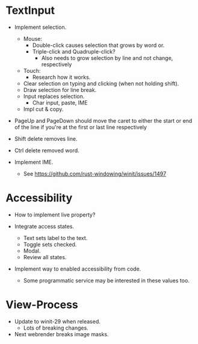 # TextInput

* Implement selection.
    - Mouse:
        - Double-click causes selection that grows by word or.
        - Triple-click and Quadruple-click?
            - Also needs to grow selection by line and not change, respectively
    - Touch:
        - Research how it works.
    - Clear selection on typing and clicking (when not holding shift).
    - Draw selection for line break.
    - Input replaces selection.
        - Char input, paste, IME
    - Impl cut & copy.

* PageUp and PageDown should move the caret to either the start or end of the line if you're at the first or last line respectively
* Shift delete removes line.
* Ctrl delete removed word.

* Implement IME.
    - See https://github.com/rust-windowing/winit/issues/1497

# Accessibility

* How to implement live property?

* Integrate access states.
    - Text sets label to the text.
    - Toggle sets checked.
    - Modal.
    - Review all states.

* Implement way to enabled accessibility from code.
    - Some programmatic service may be interested in these values too.

# View-Process

* Update to winit-29 when released.
    - Lots of breaking changes.
* Next webrender breaks image masks.
